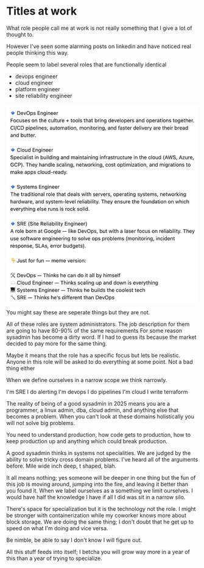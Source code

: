 # Titles at work 
What role people call me at work is not really something that I give a lot of thought to.

However I've seen some alarming posts on linkedin and have noticed real people thinking this way. 

People seem to label several roles that are functionally identical 

* devops engineer
* cloud engineer 
* platform engineer
* site reliability engineer

![imbecile](images/linked.png)

You might say these are seperate things but they are not. 

All of these roles are system administrators. The job description for them are going to have 80-90% of the same requirements 
For some reason sysadmin has become a dirty word. If I had to guess its because the market decided to pay more for the same thing.

Maybe it means that the role has a specific focus but lets be realistic. Anyone in this role will be asked to do everything at some point. Not a bad thing either 

When we define ourselves in a narrow scope we think narrowly. 

I'm SRE I do alerting 
I'm devops I do pipelines 
I'm cloud I write terraform 

The reality of being of a good sysadmin in 2025
means you are a programmer, a linux admin, dba, cloud admin, and anything else that becomes a problem.
When you can't look at these domains holistically you will not solve big problems. 

You need to understand production, how code gets to production, how to keep production up and anything which could break production. 

A good sysadmin thinks in systems not specialities. We are judged by the ability to solve tricky cross domain problems. 
I've heard all of the arguments before. Mile wide inch deep, t shaped, blah. 

It all means nothing; yes someone will be deeper in one thing but the fun of this job is moving around, jumping into the fire, and leaving it better than you found it. 
When we label ourselves as a something we limit ourselves. I would have half the knowledge I have if all I did was sit in a narrow silo. 

There's space for specialization but it is the technology not the role. I might be stronger with containerization while my coworker knows more about block storage. 
We are doing the same thing; I don't doubt that he get up to speed on what I'm doing and vice versa. 

Be nimble, be able to say I don't know I will figure out. 

All this stuff feeds into itself; I betcha you will grow way more in a year of this than a year of trying to specialize.
